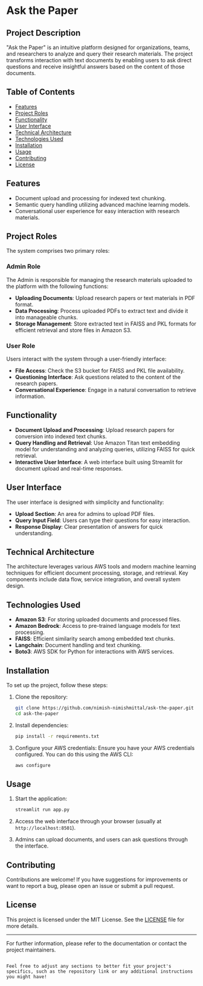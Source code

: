 # Ask the Paper

## Project Description
"Ask the Paper" is an intuitive platform designed for organizations, teams, and researchers to analyze and query their research materials. The project transforms interaction with text documents by enabling users to ask direct questions and receive insightful answers based on the content of those documents.

## Table of Contents
- [Features](#features)
- [Project Roles](#project-roles)
- [Functionality](#functionality)
- [User Interface](#user-interface)
- [Technical Architecture](#technical-architecture)
- [Technologies Used](#technologies-used)
- [Installation](#installation)
- [Usage](#usage)
- [Contributing](#contributing)
- [License](#license)

## Features
- Document upload and processing for indexed text chunking.
- Semantic query handling utilizing advanced machine learning models.
- Conversational user experience for easy interaction with research materials.

## Project Roles
The system comprises two primary roles:

### Admin Role
The Admin is responsible for managing the research materials uploaded to the platform with the following functions:
- **Uploading Documents**: Upload research papers or text materials in PDF format.
- **Data Processing**: Process uploaded PDFs to extract text and divide it into manageable chunks.
- **Storage Management**: Store extracted text in FAISS and PKL formats for efficient retrieval and store files in Amazon S3.

### User Role
Users interact with the system through a user-friendly interface:
- **File Access**: Check the S3 bucket for FAISS and PKL file availability.
- **Questioning Interface**: Ask questions related to the content of the research papers.
- **Conversational Experience**: Engage in a natural conversation to retrieve information.

## Functionality
- **Document Upload and Processing**: Upload research papers for conversion into indexed text chunks.
- **Query Handling and Retrieval**: Use Amazon Titan text embedding model for understanding and analyzing queries, utilizing FAISS for quick retrieval.
- **Interactive User Interface**: A web interface built using Streamlit for document upload and real-time responses.

## User Interface
The user interface is designed with simplicity and functionality:
- **Upload Section**: An area for admins to upload PDF files.
- **Query Input Field**: Users can type their questions for easy interaction.
- **Response Display**: Clear presentation of answers for quick understanding.

## Technical Architecture
The architecture leverages various AWS tools and modern machine learning techniques for efficient document processing, storage, and retrieval. Key components include data flow, service integration, and overall system design.

## Technologies Used
- **Amazon S3**: For storing uploaded documents and processed files.
- **Amazon Bedrock**: Access to pre-trained language models for text processing.
- **FAISS**: Efficient similarity search among embedded text chunks.
- **Langchain**: Document handling and text chunking.
- **Boto3**: AWS SDK for Python for interactions with AWS services.

## Installation
To set up the project, follow these steps:

1. Clone the repository:
   ```bash
   git clone https://github.com/nimish-nimishmittal/ask-the-paper.git
   cd ask-the-paper
   ```

2. Install dependencies:
   ```bash
   pip install -r requirements.txt
   ```

3. Configure your AWS credentials:
   Ensure you have your AWS credentials configured. You can do this using the AWS CLI:
   ```bash
   aws configure
   ```

## Usage
1. Start the application:
   ```bash
   streamlit run app.py
   ```

2. Access the web interface through your browser (usually at `http://localhost:8501`).

3. Admins can upload documents, and users can ask questions through the interface.

## Contributing
Contributions are welcome! If you have suggestions for improvements or want to report a bug, please open an issue or submit a pull request.

## License
This project is licensed under the MIT License. See the [LICENSE](LICENSE) file for more details.

---

For further information, please refer to the documentation or contact the project maintainers.
```

Feel free to adjust any sections to better fit your project's specifics, such as the repository link or any additional instructions you might have!

